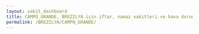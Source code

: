 ```yaml
---
layout: vakit_dashboard
title: CAMPO_GRANDE, BREZILYA için iftar, namaz vakitleri ve hava durumu - ilçe/eyalet seç
permalink: /BREZILYA/CAMPO_GRANDE/
---
```


<script type="text/javascript">
  var GLOBAL_COUNTRY = 'BREZILYA';
  var GLOBAL_CITY = 'CAMPO_GRANDE';
  var GLOBAL_STATE = '';
  var lat = 72;
  var lon = 21;
</script>
